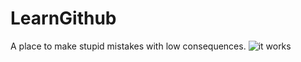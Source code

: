# LearnGithub
A place to make stupid mistakes with low consequences. 
![it works](https://github.com/JonathanStern/LearnGithub/img/works.gif)
